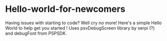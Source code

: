 # Hello-world-for-newcomers
Having issues with starting to code? Well cry no more! Here's a simple Hello World to help get you started !
Uses psvDebugScreen library by xerpi (?) and debugFont from PSPSDK.
